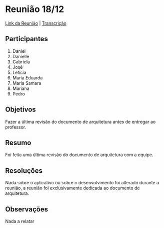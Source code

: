 # Reunião 18/12

[Link da Reunião]() | [Transcrição]()

## Participantes

1. Daniel
2. Danielle
3. Gabriela
4. José
5. Letícia
6. Maria Eduarda
7. Maria Samara
8. Mariana
9. Pedro

## Objetivos

Fazer a última revisão do documento de arquitetura antes de entregar ao professor.

## Resumo

Foi feita uma última revisão do documento de arquitetura com a equipe.

## Resoluções

Nada sobre o aplicativo ou sobre o desenvolvimento foi alterado durante a reunião, a reunião foi exclusivamente dedicada ao documento de arquitetura.

## Observações

Nada a relatar